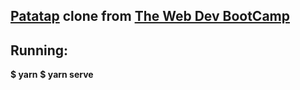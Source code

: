 ## [Patatap](https://patatap.com/) clone from [The Web Dev BootCamp](https://www.udemy.com/the-web-developer-bootcamp/)

## Running: 
__$ yarn__ 
__$ yarn serve__
